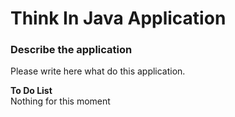 # Think In Java Application

### Describe the application 
Please write here what  do this application. 


**To Do List**\
Nothing for this moment 

